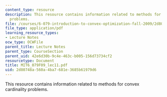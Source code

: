 ```yaml
---
content_type: resource
description: This resource contains information related to methods for convex cardinality
  problems.
file: /courses/6-079-introduction-to-convex-optimization-fall-2009/2d80748a560a4ba7681e3685b61979d6_MIT6_079F09_lec11.pdf
file_type: application/pdf
learning_resource_types:
- Lecture Notes
ocw_type: OCWFile
parent_title: Lecture Notes
parent_type: CourseSection
parent_uid: 42e6d30b-9c4e-463c-b005-156d73734cf2
resourcetype: Document
title: MIT6_079F09_lec11.pdf
uid: 2d80748a-560a-4ba7-681e-3685b61979d6
---
```

This resource contains information related to methods for convex cardinality problems.

